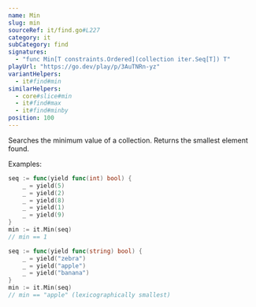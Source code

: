 ```yaml
---
name: Min
slug: min
sourceRef: it/find.go#L227
category: it
subCategory: find
signatures:
  - "func Min[T constraints.Ordered](collection iter.Seq[T]) T"
playUrl: "https://go.dev/play/p/3AuTNRn-yz"
variantHelpers:
  - it#find#min
similarHelpers:
  - core#slice#min
  - it#find#max
  - it#find#minby
position: 100
---
```


Searches the minimum value of a collection. Returns the smallest element found.

Examples:

```go
seq := func(yield func(int) bool) {
    _ = yield(5)
    _ = yield(2)
    _ = yield(8)
    _ = yield(1)
    _ = yield(9)
}
min := it.Min(seq)
// min == 1
```

```go
seq := func(yield func(string) bool) {
    _ = yield("zebra")
    _ = yield("apple")
    _ = yield("banana")
}
min := it.Min(seq)
// min == "apple" (lexicographically smallest)
```